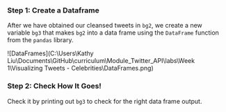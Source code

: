 <!--title={Creating A Data Frame Of Tweets}-->

### Step 1:  Create a Dataframe

After we have obtained our cleansed tweets in `bg2`, we create a new variable `bg3` that makes `bg2` into a data frame using the `DataFrame` function from the `pandas` library. 

![DataFrames](C:\Users\Kathy Liu\Documents\GitHub\curriculum\Module_Twitter_API\labs\Week 1\Visualizing Tweets - Celebrities\DataFrames.png)

### Step 2:  Check How It Goes!

Check it by printing out `bg3` to check for the right data frame output.


